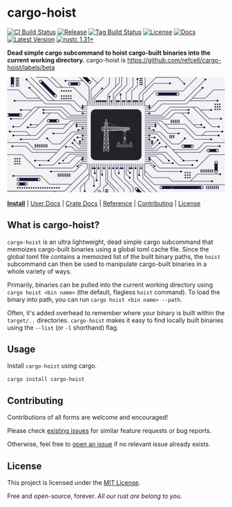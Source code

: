 # cargo-hoist 

[![CI Build Status]][actions]
[![Release]][actions]
[![Tag Build Status]][actions]
[![License]][mit-license]
[![Docs]][Docs-rs]
[![Latest Version]][crates.io]
[![rustc 1.31+]][Rust 1.31]

[CI Build Status]: https://img.shields.io/github/actions/workflow/status/refcell/cargo-hoist/ci.yml?branch=main&label=build
[Tag Build Status]: https://img.shields.io/github/actions/workflow/status/refcell/cargo-hoist/tag.yml?branch=main&label=tag
[Release]: https://img.shields.io/github/actions/workflow/status/refcell/cargo-hoist/release.yml?branch=main&label=release
[actions]: https://github.com/refcell/cargo-hoist/actions?query=branch%3Amain
[Latest Version]: https://img.shields.io/crates/v/cargo-hoist.svg
[crates.io]: https://crates.io/crates/cargo-hoist
[rustc 1.31+]: https://img.shields.io/badge/rustc_1.31+-lightgray.svg
[Rust 1.31]: https://blog.rust-lang.org/2018/12/06/Rust-1.31-and-rust-2018.html
[License]: https://img.shields.io/badge/license-MIT-7795AF.svg
[mit-license]: https://github.com/refcell/cargo-hoist/blob/main/LICENSE.md
[Docs-rs]: https://docs.rs/cargo-hoist/
[Docs]: https://img.shields.io/docsrs/cargo-hoist.svg?color=319e8c&label=docs.rs

**Dead simple cargo subcommand to hoist cargo-built binaries into the current working directory.** cargo-hoist is https://github.com/refcell/cargo-hoist/labels/beta

![](./etc/banner.png)

**[Install](#usage)**
| [User Docs](#what-is-cargo-hoist)
| [Crate Docs][crates.io]
| [Reference][Docs-rs]
| [Contributing](#contributing)
| [License](#license)

## What is cargo-hoist?

`cargo-hoist` is an ultra lightweight, dead simple cargo subcommand that memoizes cargo-built binaries using
a global toml cache file. Since the global toml file contains a memoized list of the built binary paths, the
`hoist` subcommand can then be used to manipulate cargo-built binaries in a whole variety of ways.

Primarily, binaries can be pulled into the current working directory using `cargo hoist <bin name>` (the default,
flagless `hoist` command). To load the binary into path, you can run `cargo hoist <bin name> --path`.

Often, it's added overhead to remember where your binary is built within the `target/..` directories.
`cargo-hoist` makes it easy to find locally built binaries using the `--list` (or `-l` shorthand) flag.

## Usage

Install `cargo-hoist` using cargo.

```text
cargo install cargo-hoist
```

## Contributing

Contributions of all forms are welcome and encouraged!

Please check [existing issues][issues] for similar feature requests or bug reports.

Otherwise, feel free to [open an issue][oissue] if no relevant issue already exists.

[issues]: https://github.com/refcell/cargo-hoist/issues
[oissue]: https://github.com/refcell/cargo-hoist/issues/new


## License

This project is licensed under the [MIT License][mit-license].

Free and open-source, forever. *All our rust are belong to you.*
